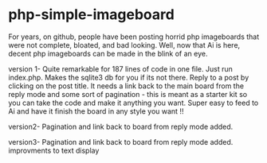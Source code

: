# php-simple-imageboard


For years, on github, people have been posting horrid php imageboards that were not complete, bloated, and bad looking. Well, now that Ai is here, decent php imageboards can be made in the blink of an eye. 

version 1- Quite remarkable for 187 lines of code in one file. Just run index.php.   Makes the sqlite3 db for you if its not there. Reply to a post by clicking on the post title. It needs a link back to the main board from the reply mode and some sort of pagination - this is meant as a starter kit so you can take the code and make it anything you want. Super easy to feed to Ai and have it finish the board in any style you want !! 

version2- Pagination and link back to board from reply mode added. 

version3- Pagination and link back to board from reply mode added. improvments to text display
